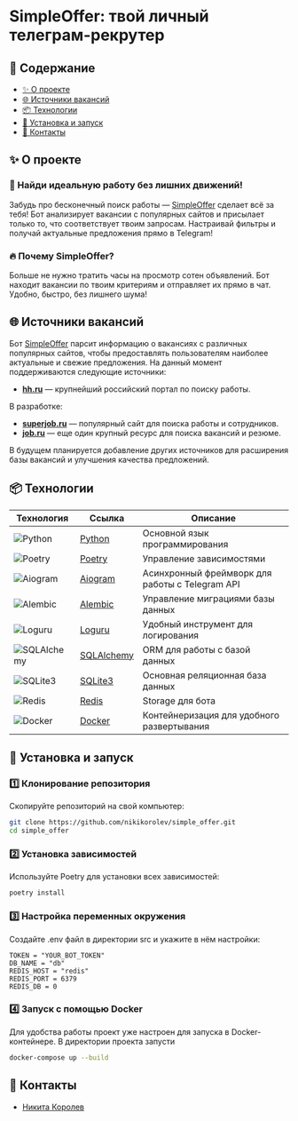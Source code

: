 # SimpleOffer: твой личный телеграм-рекрутер
## 🚩 Содержание
- [✨ О проекте](#✨-о-проекте)
- [🌐 Источники вакансий](#🌐-источники-вакансий)
- [📦 Технологии](#📦-технологии)
- [🚀 Установка и запуск](#🚀-установка-и-запуск)
- [👥 Контакты](#👥-контакты)

## ✨ О проекте
### 🚀 Найди идеальную работу без лишних движений!
Забудь про бесконечный поиск работы — [SimpleOffer](https://t.me/simple_offer_bot) сделает всё за тебя! Бот анализирует вакансии с популярных сайтов и присылает только то, что соответствует твоим запросам. Настраивай фильтры и получай актуальные предложения прямо в Telegram!

### 🔥 Почему SimpleOffer?
Больше не нужно тратить часы на просмотр сотен объявлений. Бот находит вакансии по твоим критериям и отправляет их прямо в чат. Удобно, быстро, без лишнего шума!

## 🌐 Источники вакансий

Бот [SimpleOffer](https://t.me/simple_offer_bot) парсит информацию о вакансиях с различных популярных сайтов, чтобы предоставлять пользователям наиболее актуальные и свежие предложения. На данный момент поддерживаются следующие источники:

- **[hh.ru](https://hh.ru/)** — крупнейший российский портал по поиску работы.

В разработке:
- **[superjob.ru](https://www.superjob.ru/)** — популярный сайт для поиска работы и сотрудников.
- **[job.ru](https://www.job.ru/)** — еще один крупный ресурс для поиска вакансий и резюме.

В будущем планируется добавление других источников для расширения базы вакансий и улучшения качества предложений.


## 📦 Технологии

| Технология | Ссылка | Описание |
|------------|--------|----------|
| ![Python](https://img.shields.io/badge/Python-FFD43B?style=for-the-badge&logo=python&logoColor=blue) | [Python](https://www.python.org/) | Основной язык программирования |
| ![Poetry](https://img.shields.io/badge/Poetry-60A5FA?style=for-the-badge&logo=poetry&logoColor=white) | [Poetry](https://python-poetry.org/) | Управление зависимостями |
| ![Aiogram](https://img.shields.io/badge/Aiogram-0088CC?style=for-the-badge&logo=telegram&logoColor=white) | [Aiogram](https://docs.aiogram.dev/en/latest/) | Асинхронный фреймворк для работы с Telegram API |
| ![Alembic](https://img.shields.io/badge/Alembic-006400?style=for-the-badge&logo=alembic&logoColor=white) | [Alembic](https://alembic.sqlalchemy.org/en/latest/) | Управление миграциями базы данных |
| ![Loguru](https://img.shields.io/badge/Loguru-FFA500?style=for-the-badge&logo=loguru&logoColor=white) | [Loguru](https://loguru.readthedocs.io/en/stable/) | Удобный инструмент для логирования |
| ![SQLAlchemy](https://img.shields.io/badge/SQLAlchemy-CE412B?style=for-the-badge&logo=sqlalchemy&logoColor=white) | [SQLAlchemy](https://www.sqlalchemy.org/) | ORM для работы с базой данных |
| ![SQLite3](https://img.shields.io/badge/SQLite3-003B57?style=for-the-badge&logo=sqlite&logoColor=white) | [SQLite3](https://www.sqlite.org/index.html) | Основная реляционная база данных |
| ![Redis](https://img.shields.io/badge/Redis-DC382D?style=for-the-badge&logo=redis&logoColor=white) | [Redis](https://redis.io/) | Storage для бота |
| ![Docker](https://img.shields.io/badge/Docker-2496ED?style=for-the-badge&logo=docker&logoColor=white) | [Docker](https://www.docker.com/) | Контейнеризация для удобного развертывания |

## 🚀 Установка и запуск

### 1️⃣ Клонирование репозитория  
Скопируйте репозиторий на свой компьютер:  
```bash
git clone https://github.com/nikikorolev/simple_offer.git
cd simple_offer
```

### 2️⃣ Установка зависимостей
Используйте Poetry для установки всех зависимостей:

```bash
poetry install
```

### 3️⃣ Настройка переменных окружения
Создайте .env файл в директории src и укажите в нём настройки:
```env
TOKEN = "YOUR_BOT_TOKEN"
DB_NAME = "db"
REDIS_HOST = "redis"
REDIS_PORT = 6379
REDIS_DB = 0
```

### 4️⃣  Запуск с помощью Docker
Для удобства работы проект уже настроен для запуска в Docker-контейнере. В директории проекта запусти

```bash
docker-compose up --build
```

## 👥 Контакты
- [Никита Королев](https://t.me/niki_korolev)